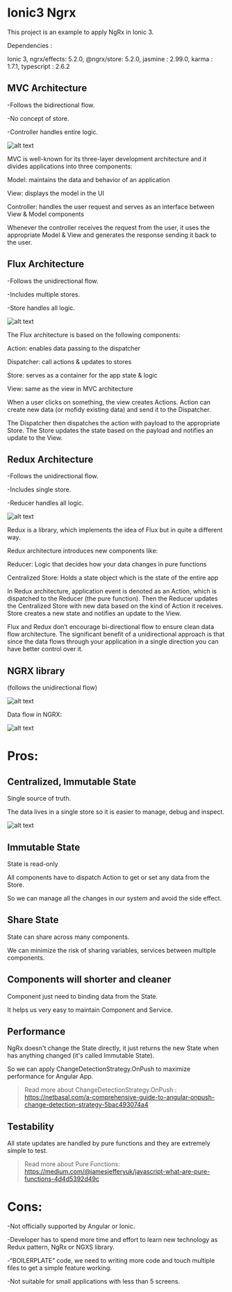 # Ionic3 Ngrx
This project is an example to apply NgRx in Ionic 3.

Dependencies :

Ionic 3, ngrx/effects: 5.2.0, @ngrx/store: 5.2.0, jasmine : 2.99.0, karma : 1.7.1, typescript : 2.6.2


## MVC Architecture

-Follows the bidirectional flow.

-No concept of store.

-Controller handles entire logic.

![alt text](https://www.tutorialsteacher.com/Content/images/mvc/mvc-architecture.png)

MVC is well-known for its three-layer development architecture and it divides applications into three components:

Model: maintains the data and behavior of an application

View: displays the model in the UI

Controller: handles the user request and serves as an interface between View & Model components

Whenever the controller receives the request from the user, it uses the appropriate Model & View and generates the response sending it back to the user.

## Flux Architecture

-Follows the unidirectional flow.

-Includes multiple stores.

-Store handles all logic.

![alt text](https://lh6.googleusercontent.com/Dm5Ge_yI8JFDBrTd__NLI-UirqyNMVcJTWGno7kQXbwcP9qLMOyKMDPp0uoQIRoADRrKMomOFBNxdiQg26YVXSfYzKlSj9mc0R532ImyU7M23MgKa1lJUS2hEP9PxmcHrb-OPqjjVHA)

The Flux architecture is based on the following components:

Action: enables data passing to the dispatcher

Dispatcher: call actions & updates to stores

Store: serves as a container for the app state & logic

View: same as the view in MVC architecture


When a user clicks on something, the view creates Actions. 
Action can create new data (or mofidy existing data) and send it to the Dispatcher. 

The Dispatcher then dispatches the action with payload to the appropriate Store. 
The Store updates the state based on the payload and notifies an update to the View.


## Redux Architecture

-Follows the unidirectional flow.

-Includes single store.

-Reducer handles all logic.

![alt text](https://lh4.googleusercontent.com/8x2u1K_k8yuhW0YEaKJTSeN18M35ilAG5wKKnP91cS6TI9d6vhhd-gCqdoQr0HL5IGTO1JD6JWGlHJp8LoIAdp3xL5CS70YTH5RgRWp94_FlnhQKfTutQVthyxCRuKrRWzNHYljKESg)

Redux is a library, which implements the idea of Flux but in quite a different way. 

Redux architecture introduces new components like:

Reducer: Logic that decides how your data changes in pure functions

Centralized Store: Holds a state object which is the state of the entire app

In Redux architecture, application event is denoted as an Action, which is dispatched to the Reducer (the pure function).
Then the Reducer updates the Centralized Store with new data based on the kind of Action it receives.
Store creates a new state and notifies an update to the View.


Flux and Redux don’t encourage bi-directional flow to ensure clean data flow architecture. The significant benefit of a unidirectional approach is that since the data flows through your application in a single direction you can have better control over it.

## NGRX library
(follows the unidirectional flow)

![alt text](https://lh6.googleusercontent.com/c0NfQ3-FuyhRCviYqXuoD_5-FXuVulrNUIZ_JvLk48CjXXwkBdJtuOMdkgpqzQE8ToMSCkE9JG8ZKfPOSkmDkxENLWx5h4CKe_RZQaLQ513InI5LONPpaowuLum8zleDFDJ0OkjZM80)


Data flow in NGRX:

![alt text](https://lh5.googleusercontent.com/MNcki6oUyEYiJ1oZUCl8VW44QhVb2ujGYKskKCjUdwo2m-HfI9VIktW6AaSExOaSBUv81XtPauNJ-ENhOcpswVvdCF-eomn2HuaVrC-c5KCwk-tofIb5BxAcveKpnygtSdpvRRewj-c)

# Pros:

## Centralized, Immutable State

Single source of truth.

The data lives in a single store so it is easier to manage, debug and inspect.

![alt text](https://lh6.googleusercontent.com/IXrYSc3SD3C_UUZu95usGMFNTgV4eELXEkqQqGV_RsmxvPMBNyIMPmSEPW24u_J43qNfPkvdnaI5ComF6HISEkzt2p6ZqWxcU0J8qIu-iiJLghV3VeSlTMw3MbCxhVsDqu3Ae07DWyA)

## Immutable State

State is read-only

All components have to dispatch Action to get or set any data from the Store.

So we can manage all the changes in our system and avoid the side effect. 

## Share State

State can share across many components. 

We can minimize the risk of sharing variables, services between multiple components.

## Components will shorter and cleaner

Component just need to binding data from the State.

It helps us very easy to maintain Component and Service.

## Performance

NgRx doesn't change the State directly, it just returns the new State when has anything changed (it's called Immutable State).

So we can apply ChangeDetectionStrategy.OnPush to maximize performance for Angular App.

>Read more about ChangeDetectionStrategy.OnPush : https://netbasal.com/a-comprehensive-guide-to-angular-onpush-change-detection-strategy-5bac493074a4

## Testability

All state updates are handled by pure functions and they are extremely simple to test. 

>Read more about Pure Functions: https://medium.com/@jamesjefferyuk/javascript-what-are-pure-functions-4d4d5392d49c

# Cons:

-Not officially supported by Angular or Ionic.

-Developer has to spend more time and effort to learn new technology as Redux pattern, NgRx or NGXS library.

-“BOILERPLATE” code, we need to writing more code and touch multiple files to get a simple feature working.

-Not suitable for small applications with less than 5 screens.
